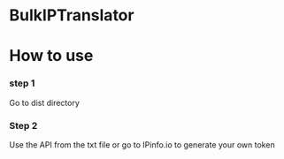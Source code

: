 # BulkIPTranslator

<h1> How to use </h1>
<h3> step 1 </h3>

<p>Go to dist directory</p>

<h3> Step 2 </h3>
<p> Use the API from the txt file or go to IPinfo.io to generate your own token</p>
